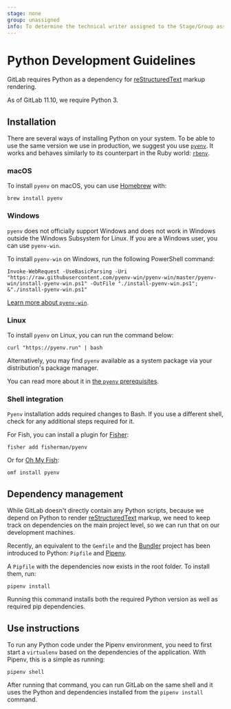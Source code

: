 ```yaml
---
stage: none
group: unassigned
info: To determine the technical writer assigned to the Stage/Group associated with this page, see https://about.gitlab.com/handbook/product/ux/technical-writing/#assignments
---
```


# Python Development Guidelines

GitLab requires Python as a dependency for [reStructuredText](https://docutils.sourceforge.io/rst.html)
markup rendering.

As of GitLab 11.10, we require Python 3.

## Installation

There are several ways of installing Python on your system. To be able to use the same version we use in production,
we suggest you use [`pyenv`](https://github.com/pyenv/pyenv). It works and behaves similarly to its counterpart in the
Ruby world: [`rbenv`](https://github.com/rbenv/rbenv).

### macOS

To install `pyenv` on macOS, you can use [Homebrew](https://brew.sh/) with:

```shell
brew install pyenv
```

### Windows

`pyenv` does not officially support Windows and does not work in Windows outside the Windows Subsystem for Linux. If you are a Windows user, you can use `pyenv-win`.

To install `pyenv-win` on Windows, run the following PowerShell command:

```shell
Invoke-WebRequest -UseBasicParsing -Uri "https://raw.githubusercontent.com/pyenv-win/pyenv-win/master/pyenv-win/install-pyenv-win.ps1" -OutFile "./install-pyenv-win.ps1"; &"./install-pyenv-win.ps1"
```

[Learn more about `pyenv-win`](https://github.com/pyenv-win/pyenv-win).

### Linux

To install `pyenv` on Linux, you can run the command below:

```shell
curl "https://pyenv.run" | bash
```

Alternatively, you may find `pyenv` available as a system package via your distribution's package manager.

You can read more about it in [the `pyenv` prerequisites](https://github.com/pyenv/pyenv-installer#prerequisites).

### Shell integration

`Pyenv` installation adds required changes to Bash. If you use a different shell,
check for any additional steps required for it.

For Fish, you can install a plugin for [Fisher](https://github.com/jorgebucaran/fisher):

```shell
fisher add fisherman/pyenv
```

Or for [Oh My Fish](https://github.com/oh-my-fish/oh-my-fish):

```shell
omf install pyenv
```

## Dependency management

While GitLab doesn't directly contain any Python scripts, because we depend on Python to render
[reStructuredText](https://docutils.sourceforge.io/rst.html) markup, we need to keep track on dependencies
on the main project level, so we can run that on our development machines.

Recently, an equivalent to the `Gemfile` and the [Bundler](https://bundler.io/) project has been introduced to Python:
`Pipfile` and [Pipenv](https://pipenv.readthedocs.io/en/latest/).

A `Pipfile` with the dependencies now exists in the root folder. To install them, run:

```shell
pipenv install
```

Running this command installs both the required Python version as well as required pip dependencies.

## Use instructions

To run any Python code under the Pipenv environment, you need to first start a `virtualenv` based on the dependencies
of the application. With Pipenv, this is a simple as running:

```shell
pipenv shell
```

After running that command, you can run GitLab on the same shell and it uses the Python and dependencies
installed from the `pipenv install` command.
